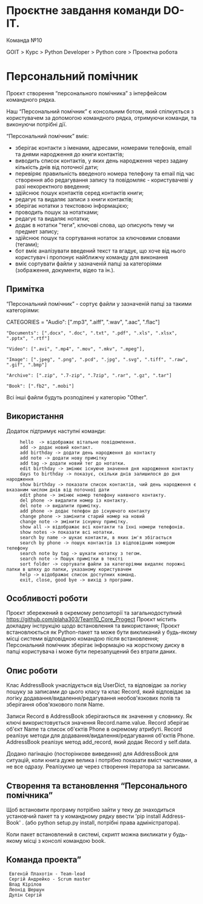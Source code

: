 # Проєктне завдання команди DO-IT.

Команда №10

GOIT > Курс > Python Developer > Python core > Проектна робота

# Персональний помічник

Проєкт створення “персонального помічника” з інтерфейсом командного рядка.

Наш “Персональний помічник” є консольним ботом, який спілкується з користувачем за допомогою командного рядка, отримуючи команди, та виконуючи потрібні дії.

“Персональний помічник” вміє:

- зберігає контакти з іменами, адресами, номерами телефонів, email та днями народження до книги контактів;
- виводить список контактів, у яких день народження через задану кількість днів від поточної дати;
- перевіряє правильність введеного номера телефону та email під час створення або редагування запису та повідомляє - користувачеві у разі некоректного введення;
- здійснює пошук контактів серед контактів книги;
- редагує та видаляє записи з книги контактів;
- зберігає нотатки з текстовою інформацією;
- проводить пошук за нотатками;
- редагує та видаляє нотатки;
- додає в нотатки "теги", ключові слова, що описують тему чи предмет запису;
- здійснює пошук та сортування нотаток за ключовими словами (тегами);
- бот вміє аналізувати введений текст та вгадує, що хоче від нього користувач і пропонує найближчу команду для виконання
- вміє сортувати файли у зазначеній папці за категоріями (зображення, документи, відео та ін.).

## Примітка

“Персональний помічник” - сортує файли у зазначеній папці за такими категоріями:

CATEGORIES = 
    "Audio": [".mp3", ".aiff", ".wav", ".aac", ".flac"]

    "Documents": [".docx", ".doc", ".txt", ".pdf", ".xls", ".xlsx", ".pptx", ".rtf"]

    "Video": [".avi", ".mp4", ".mov", ".mkv", ".mpeg"],

    "Image": [".jpeg", ".png", ".pcd", ".jpg", ".svg", ".tiff", ".raw", ".gif", ".bmp"]

    "Archive": [".zip", ".7-zip", ".7zip", ".rar", ".gz", ".tar"]

    "Book": [".fb2", ".mobi"]


Всі інші файли будуть розподілені у категорію "Other".

## Використання

Додаток підтримує наступні команди:

         hello  -> відображає вітальне повідомлення.
         add -> додає новий контакт.
         add birthday -> додати день народження до контакту
         add note -> додати нову примітку
         add tag -> додати новий тег до нотатки.
         edit birthday -> змінює існуюче значення дня народження контакту
         days to birthday -> показує, скільки днів залишилося до дня народження
         show birthday -> показати список контактів, чий день народження є вказаним числом днів від поточної дати                               
         edit phone -> змінює номер телефону наявного контакту.
         del phone -> видалити номер із контакту.
         del note -> видалити примітку.
         add phone -> додає телефон до існуючого контакту
         change phone -> замінити старий номер на новий
         change note -> змінити існуючу примітку.
         show all -> відображає всі контакти та їхні номери телефонів.
         show notes -> показати всі нотатки.
         search by name -> шукає контакти, в яких ім'я збігається
         search by phone -> пошук контактів із відповідним номером телефону
         search note by tag -> шукати нотатку з тегом.
         search note -> Пошук примітки в тексті
         sort folder -> сортувати файли за категоріями видаляє порожні папки в шляху до папки, указаному користувачем              
         help -> відображає список доступних команд.
         exit, close, good bye -> вихід з програми.

## Особливості роботи
		 

Проєкт збережений в окремому репозиторії та  загальнодоступний https://github.com/plaha303/Team10_Core_Progect
Проєкт містить докладну інструкцію щодо встановлення та використання;
Проєкт встановлюється як Python-пакет та може бути викликаний у будь-якому місці системи відповідною командою після встановлення;
Персональний помічник зберігає інформацію на жорсткому диску в папці користувача і може бути перезапущений без втрати даних.

## Опис роботи

Клас AddressBook унаслідується від UserDict, та відповідає за логіку пошуку за записами до цього класу та 
клас Record, який відповідає за логіку додавання/видалення/редагування необов'язкових полів та зберігання обов'язкового поля Name.

Записи Record в AddressBook зберігаються як значення у словнику. Як ключі використовується значення Record.name.value.
Record зберігає об'єкт Name та список об'єктів Phone в окремому атрибуті.
Record реалізує методи для додавання/видалення/редагування об'єктів Phone.
AddressBook реалізує метод add_record, який додає Record у self.data.

Додано пагінацію (посторінкове виведення) для AddressBook для ситуацій, коли книга дуже велика і потрібно показати вміст частинами, а не все одразу. Реалізуємо це через створення ітератора за записами.


## Створення та встановлення “Персонального помічника”

Щоб встановити програму потрібно зайти у теку де знаходиться установчий пакет та у командному рядку ввести  'pip install Address-Book' . (або python setup.py install, потрібні права адміністратора).

Коли пакет встановлений в системі, скрипт можна викликати у будь-якому місці з консолі командою book.

 ## Команда проекта”

 
     Евгеній Плахотін - Team-lead
     Сергій Андрейко - Scrum master
     Влад Кірілов
     Леонід Шершун
     Дулін Сергій
 
